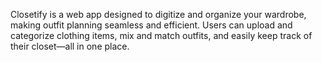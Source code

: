 Closetify is a web app designed to digitize and organize your wardrobe, making outfit planning seamless and efficient. Users can upload and categorize clothing items, mix and match outfits, and easily keep track of their closet—all in one place.
